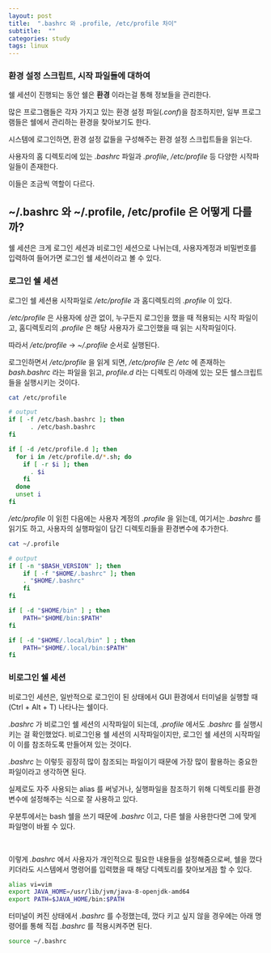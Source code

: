 ```yaml
---
layout: post
title:  ".bashrc 와 .profile, /etc/profile 차이"
subtitle:  ""
categories: study
tags: linux
---
```


### 환경 설정 스크립트, 시작 파일들에 대하여

쉘 세션이 진행되는 동안 쉘은 **환경** 이라는걸 통해 정보들을 관리한다.

많은 프로그램들은 각자 가지고 있는 환경 설정 파일(*.conf*)을 참조하지만, 일부 프로그램들은 쉘에서 관리하는 환경을 찾아보기도 한다.

시스템에 로그인하면, 환경 설정 값들을 구성해주는 환경 설정 스크립트들을 읽는다.

사용자의 홈 디렉토리에 있는 *.bashrc* 파일과 *.profile*, */etc/profile* 등 다양한 시작파일들이 존재한다.

이들은 조금씩 역할이 다르다.

## ~/.bashrc 와 ~/.profile, /etc/profile 은 어떻게 다를까?

쉘 세션은 크게 로그인 세션과 비로그인 세션으로 나뉘는데, 사용자계정과 비밀번호를 입력하여 들어가면 로그인 쉘 세션이라고 볼 수 있다.

### 로그인 쉘 세션
로그인 쉘 세션용 시작파일로 */etc/profile* 과 홈디렉토리의 *.profile* 이 있다.

*/etc/profile* 은 사용자에 상관 없이, 누구든지 로그인을 했을 때 적용되는 시작 파일이고, 홈디렉토리의 *.profile* 은 해당 사용자가 로그인했을 때 읽는 시작파일이다.

따라서 */etc/profile* -> *~/.profile* 순서로 실행된다.

로그인하면서 */etc/profile* 을 읽게 되면, */etc/profile* 은 */etc* 에 존재하는 *bash.bashrc* 라는 파일을 읽고, *profile.d* 라는 디렉토리 아래에 있는 모든 쉘스크립트들을 실행시키는 것이다.
```bash
cat /etc/profile

# output
if [ -f /etc/bash.bashrc ]; then
      . /etc/bash.bashrc
fi

if [ -d /etc/profile.d ]; then
  for i in /etc/profile.d/*.sh; do
    if [ -r $i ]; then
      . $i
    fi
  done
  unset i
fi
```

*/etc/profile* 이 읽힌 다음에는 사용자 계정의 *.profile* 을 읽는데, 여기서는 *.bashrc* 를 읽기도 하고, 사용자의 실행파일이 담긴 디렉토리들을 환경변수에 추가한다.
```bash
cat ~/.profile

# output
if [ -n "$BASH_VERSION" ]; then
    if [ -f "$HOME/.bashrc" ]; then
	. "$HOME/.bashrc"
    fi
fi

if [ -d "$HOME/bin" ] ; then
    PATH="$HOME/bin:$PATH"
fi

if [ -d "$HOME/.local/bin" ] ; then
    PATH="$HOME/.local/bin:$PATH"
fi
```

### 비로그인 쉘 세션
비로그인 세션은, 일반적으로 로그인이 된 상태에서 GUI 환경에서 터미널을 실행할 때(Ctrl + Alt + T) 나타나는 쉘이다.

*.bashrc* 가 비로그인 쉘 세션의 시작파일이 되는데, *.profile* 에서도 *.bashrc* 를 실행시키는 걸 확인했었다. 비로그인용 쉘 세션의 시작파일이지만, 로그인 쉘 세션의 시작파일이 이를 참조하도록 만들어져 있는 것이다.

*.bashrc* 는 이렇듯 굉장히 많이 참조되는 파일이기 때문에 가장 많이 활용하는 중요한 파일이라고 생각하면 된다.

실제로도 자주 사용되는 alias 를 써넣거나, 실행파일을 참조하기 위해 디렉토리를 환경변수에 설정해주는 식으로 잘 사용하고 있다.

우분투에서는 bash 쉘을 쓰기 때문에 *.bashrc* 이고, 다른 쉘을 사용한다면 그에 맞게 파일명이 바뀔 수 있다.

<br>

이렇게 *.bashrc* 에서 사용자가 개인적으로 필요한 내용들을 설정해줌으로써, 쉘을 껐다 키더라도 시스템에서 명령어를 입력했을 때 해당 디렉토리를 찾아보게끔 할 수 있다.
```bash
alias vi=vim
export JAVA_HOME=/usr/lib/jvm/java-8-openjdk-amd64
export PATH=$JAVA_HOME/bin:$PATH
```

터미널이 켜진 상태에서 *.bashrc* 를 수정했는데, 껐다 키고 싶지 않을 경우에는 아래 명령어를 통해 직접 *.bashrc* 를 적용시켜주면 된다.
```bash
source ~/.bashrc
```
